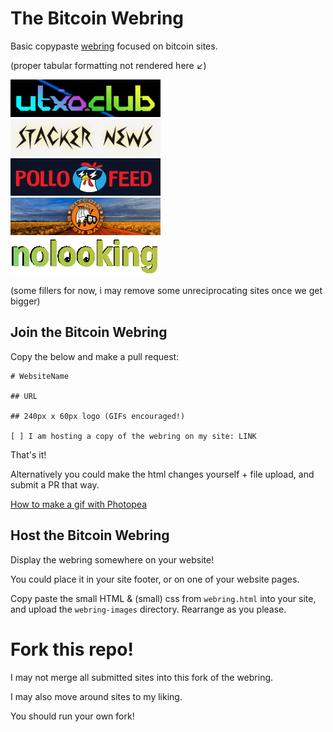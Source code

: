 # The Bitcoin Webring
Basic copypaste [webring](https://en.wikipedia.org/wiki/Webring) focused on bitcoin sites.

(proper tabular formatting not rendered here ↙)
<html>
    <div class="webring-container">
        <div class="webring-item">
            <a href="https://utxo.club"><img src="webring-img/utxoclub.gif" alt="utxoclub" /></a>
        </div>
        <div class="webring-item">
            <a href="https://stacker.news/"><img src="webring-img/stackernews.png" alt="stackernews" /></a>
        </div>
        <div class="webring-item">
            <a href="https://pollofeed.com/"><img src="webring-img/pollofeed.png" alt="pollofeed" /></a>
        </div>
        <div class="webring-item">
            <a href="https://bitcoinbushbash.info/"><img src="webring-img/bushbash.gif" alt="bitcoinbushbash" /></a>
        </div>
        <div class="webring-item">
            <a href="https://nolooking.chaincase.app/"><img src="webring-img/nolooking.gif" alt="nolooking" /></a>
        </div>  
    </div>
</html>

(some fillers for now, i may remove some unreciprocating sites once we get bigger)

## Join the Bitcoin Webring
Copy the below and make a pull request:
```
# WebsiteName

## URL

## 240px x 60px logo (GIFs encouraged!)

[ ] I am hosting a copy of the webring on my site: LINK
```
That's it!

Alternatively you could make the html changes yourself + file upload, and submit a PR that way.


[How to make a gif with Photopea](https://www.youtube.com/watch?v=jJ5uHjEG4Ko)


## Host the Bitcoin Webring
Display the webring somewhere on your website!

You could place it in your site footer, or on one of your website pages.

Copy paste the small HTML & (small) css from `webring.html` into your site, and upload the `webring-images` directory. Rearrange as you please.

# Fork this repo!
I may not merge all submitted sites into this fork of the webring. 

I may also move around sites to my liking.

You should run your own fork!

